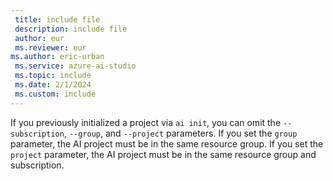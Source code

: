 ```yaml
---
 title: include file
 description: include file
 author: eur
 ms.reviewer: eur
ms.author: eric-urban
 ms.service: azure-ai-studio
 ms.topic: include
 ms.date: 2/1/2024
 ms.custom: include
---
```


If you previously initialized a project via `ai init`, you can omit the `--subscription`, `--group`, and `--project` parameters. If you set the `group` parameter, the AI project must be in the same resource group. If you set the `project` parameter, the AI project must be in the same resource group and subscription.